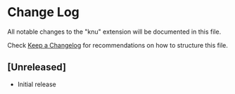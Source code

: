 # Change Log

All notable changes to the "knu" extension will be documented in this file.

Check [Keep a Changelog](http://keepachangelog.com/) for recommendations on how to structure this file.

## [Unreleased]

- Initial release